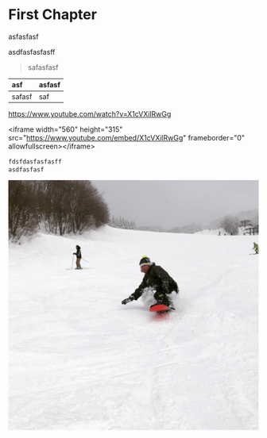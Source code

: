 # First Chapter

asfasfasf

asdfasfasfasff

> safasfasf



| asf | asfasf |
| :--- | :--- |
| safasf | saf |

https://www.youtube.com/watch?v=X1cVXilRwGg

&lt;iframe width="560" height="315" src="https://www.youtube.com/embed/X1cVXilRwGg" frameborder="0" allowfullscreen&gt;&lt;/iframe&gt;

```
fdsfdasfasfasff
asdfasfasf
```

![](/assets/16585489_1418553114833520_2241027202483224576_n.jpg)

